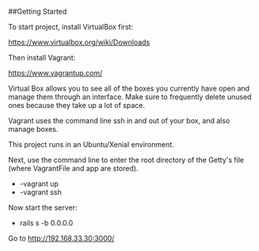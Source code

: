 ##Getting Started

To start project, install VirtualBox first:

https://www.virtualbox.org/wiki/Downloads

Then install Vagrant:

https://www.vagrantup.com/

Virtual Box allows you to see all of the boxes you currently have open and manage them through an interface. Make sure to frequently delete unused ones because they take up a lot of space. 

Vagrant uses the command line ssh in and out of your box, and also manage boxes.

This project runs in an Ubuntu/Xenial environment.

Next, use the command line to enter the root directory of the Getty's file (where VagrantFile and app are stored).

* -vagrant up
* -vagrant ssh

Now start the server:

* rails s -b 0.0.0.0

Go to http://192.168.33.30:3000/
